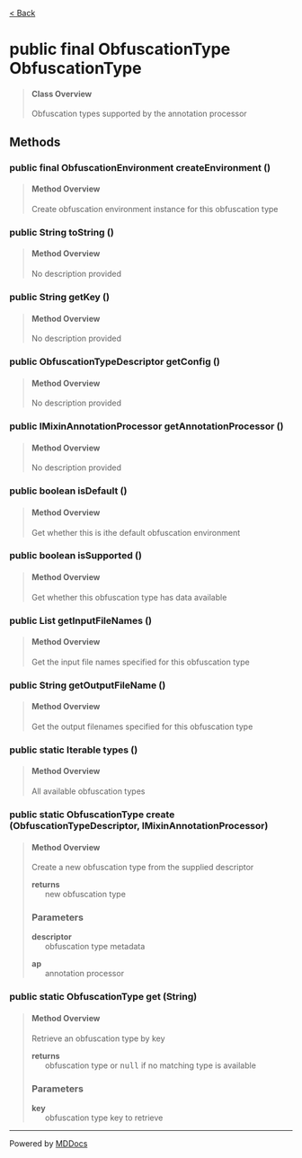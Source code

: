 [< Back](../README.md)
# public final ObfuscationType ObfuscationType #
>#### Class Overview ####
>Obfuscation types supported by the annotation processor
## Methods ##
### public final ObfuscationEnvironment createEnvironment () ###
>#### Method Overview ####
>Create obfuscation environment instance for this obfuscation type
>
### public String toString () ###
>#### Method Overview ####
>No description provided
>
### public String getKey () ###
>#### Method Overview ####
>No description provided
>
### public ObfuscationTypeDescriptor getConfig () ###
>#### Method Overview ####
>No description provided
>
### public IMixinAnnotationProcessor getAnnotationProcessor () ###
>#### Method Overview ####
>No description provided
>
### public boolean isDefault () ###
>#### Method Overview ####
>Get whether this is ithe default obfuscation environment
>
### public boolean isSupported () ###
>#### Method Overview ####
>Get whether this obfuscation type has data available
>
### public List getInputFileNames () ###
>#### Method Overview ####
>Get the input file names specified for this obfuscation type
>
### public String getOutputFileName () ###
>#### Method Overview ####
>Get the output filenames specified for this obfuscation type
>
### public static Iterable types () ###
>#### Method Overview ####
>All available obfuscation types
>
### public static ObfuscationType create (ObfuscationTypeDescriptor, IMixinAnnotationProcessor) ###
>#### Method Overview ####
>Create a new obfuscation type from the supplied descriptor
>
>**returns**<br />
>&nbsp;&nbsp;&nbsp;&nbsp;&nbsp;&nbsp;new obfuscation type
>
>### Parameters ###
>**descriptor**<br />
>&nbsp;&nbsp;&nbsp;&nbsp;&nbsp;&nbsp;obfuscation type metadata
>
>**ap**<br />
>&nbsp;&nbsp;&nbsp;&nbsp;&nbsp;&nbsp;annotation processor
>
### public static ObfuscationType get (String) ###
>#### Method Overview ####
>Retrieve an obfuscation type by key
>
>**returns**<br />
>&nbsp;&nbsp;&nbsp;&nbsp;&nbsp;&nbsp;obfuscation type or <tt>null</tt> if no matching type is
      available
>
>### Parameters ###
>**key**<br />
>&nbsp;&nbsp;&nbsp;&nbsp;&nbsp;&nbsp;obfuscation type key to retrieve
>

---
Powered by [MDDocs](https://github.com/VRCube/MDDocs)
